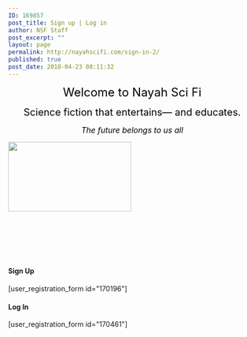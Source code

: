 ```yaml
---
ID: 169857
post_title: Sign up | Log in
author: NSF Staff
post_excerpt: ""
layout: page
permalink: http://nayahscifi.com/sign-in-2/
published: true
post_date: 2018-04-23 08:11:32
---
```

<p style="text-align: center;"><span style="font-size: 24px; color: #000000;">Welcome to Nayah Sci Fi</span></p>
<p style="text-align: center;"><span style="font-size: 20px; color: #000000;">Science fiction that entertains— and educates.</span></p>
<p style="text-align: center;"><span style="font-size: 16px;"><em><span style="color: #000000;">The future belongs to us all</span></em></span></p>
<img class="alignleft wp-image-8756 size-thumbnail" src="http://nayahscifi.com/wp-content/uploads/2017/04/badass_background-250x141.jpg" alt="" width="250" height="141" />

&nbsp;

&nbsp;

&nbsp;
<h4><strong>Sign Up</strong></h4>
[user_registration_form id="170196"]
<h4>Log In</h4>
[user_registration_form id="170461"]